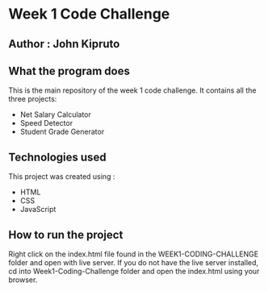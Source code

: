 # Week 1 Code Challenge

## Author : John Kipruto

## What the program does

This is the main repository of the week 1 code challenge. It contains all the three projects:

* Net Salary Calculator
* Speed Detector
* Student Grade Generator

## Technologies used

This project was created using :

* HTML
* CSS
* JavaScript

## How to run the project

Right click on the index.html file found in the WEEK1-CODING-CHALLENGE folder and open with live server.
If you do not have the live server installed, cd into Week1-Coding-Challenge folder and open the index.html using your browser.
